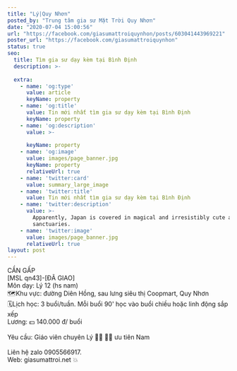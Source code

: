 ```yaml
---
title: "Lý|Quy Nhơn"
posted_by: "Trung tâm gia sư Mặt Trời Quy Nhơn"
date: "2020-07-04 15:00:56"
url: "https://facebook.com/giasumattroiquynhon/posts/603041443969221"
poster_url: "https://facebook.com/giasumattroiquynhon"
status: true
seo:
  title: Tìm gia sư dạy kèm tại Bình Định
  description: >-
    
  extra:
    - name: 'og:type'
      value: article
      keyName: property
    - name: 'og:title'
      value: Tin mới nhất tìm gia sư dạy kèm tại Bình Định
      keyName: property
    - name: 'og:description'
      value: >-
        
      keyName: property
    - name: 'og:image'
      value: images/page_banner.jpg
      keyName: property
      relativeUrl: true
    - name: 'twitter:card'
      value: summary_large_image
    - name: 'twitter:title'
      value: Tin mới nhất tìm gia sư dạy kèm tại Bình Định
    - name: 'twitter:description'
      value: >-
        Apparently, Japan is covered in magical and irresistibly cute animal
        sanctuaries.
    - name: 'twitter:image'
      value: images/page_banner.jpg
      relativeUrl: true
layout: post
---
```

CẦN GẤP<br>[MSL qn43]-[ĐÃ GIAO]<br>Môn dạy: Lý 12 (hs nam)<br>🗺Khu vực: đường Diên Hồng, sau lưng siêu thị Coopmart, Quy Nhơn<br>🗓Lịch học: 3 buổi/tuần. Mỗi buổi 90' học vào buổi chiều hoặc linh động sắp xếp<br>Lương: 💵 140.000 đ/ buổi<br><br>Yêu cầu: Giáo viên chuyên Lý 👨‍🏫 👩‍🏫 ưu tiên Nam<br><br>Liên hệ zalo 0905566917.<br>Web: giasumattroi.net 💥
